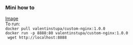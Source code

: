 ### Mini how to
[Image](https://hub.docker.com/r/valentinstupa/custom-nginx/tags)\
To run:\
``` docker pull valentinstupa/custom-nginx:1.0.0 ```\
``` docker run -p 8888:80 valentinstupa/custom-nginx:1.0.0 ```\
``` wget http://localhost:8888```